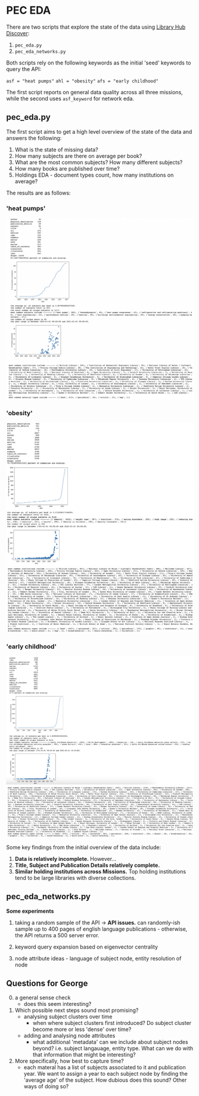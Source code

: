# PEC EDA

There are two scripts that explore the state of the data using [Library Hub Discover](https://discover.libraryhub.jisc.ac.uk/advanced-search/):

1. `pec_eda.py`
2. `pec_eda_networks.py`

Both scripts rely on the following keywords as the initial 'seed' keywords to query the API:

`asf = "heat pumps"`
`ahl = "obesity"`
`afs = "early childhood"`

The first script reports on general data quality across all three missions, while the second uses `asf_keyword` for network eda. 

## pec_eda.py

The first script aims to get a high level overview of the state of the data and answers the following:

1. What is the state of missing data?
2. How many subjects are there on average per book?
3. What are the most common subjects? How many different subjects?
4. How many books are published over time?
5. Holdings EDA - document types count, how many institutions on average?

The results are as follows: 
### 'heat pumps'

![asf_1](eda_results/asf_1.png?raw=true)
![asf_2](eda_results/asf_2.png?raw=true)

### 'obesity'

![ahl_1](eda_results/ahl_1.png?raw=true)
![ahl_2](eda_results/ahl_2.png?raw=true)

### 'early childhood'

![afs_1](eda_results/afs_1.png?raw=true)
![afs_2](eda_results/afs_2.png?raw=true)

Some key findings from the initial overview of the data include:

1. **Data is relatively incomplete.** However... 
2. **Title, Subject and Publication Details relatively complete.** 
3. **Similar holding institutions across Missions.** Top holding institutions tend to be large libraries with diverse collections.

## pec_eda_networks.py

**Some experiments**
1. taking a random sample of the API -> **API issues.** can randomly-ish sample up to 400 pages of english language publications - otherwise, the API returns a 500 server error.

2. keyword query expansion based on eigenvector centrality  
3. node attribute ideas - language of subject node, entity resolution of node 

## Questions for George

0. a general sense check
	- does this seem interesting? 
1. Which possible next steps sound most promising? 
	- analysing subject clusters over time
		- when where subject clusters first introduced? Do subject cluster become more or less 'dense' over time?  
	- adding and analysing node attributes
		- what additional 'metadata' can we include about subject nodes beyond? i.e. subject langauage, entity type. What can we do with that information that might be interesting? 
2. More specifically, how best to capture time?
	- each materal has a list of subjects associated to it and publication year. We want to assign a year to each subject node by finding the 'average age' of the subject. How dubious does this sound? Other ways of doing so? 
